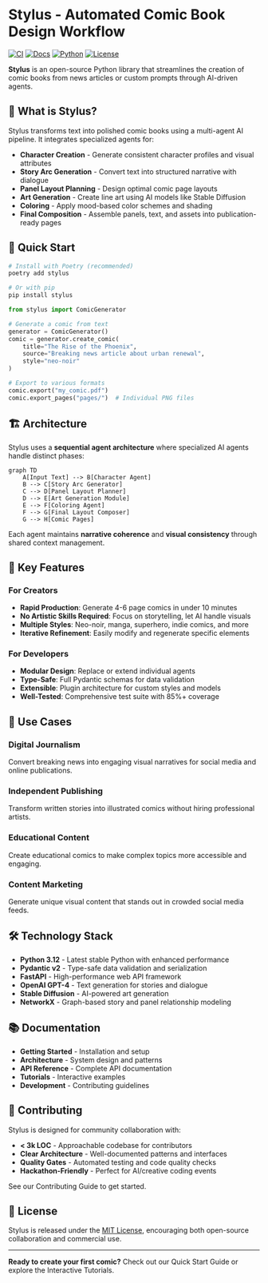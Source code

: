 # Stylus - Automated Comic Book Design Workflow

[![CI](https://img.shields.io/github/actions/workflow/status/albinks/stylus/ci.yml?branch=main)](https://github.com/albinks/stylus/actions)
[![Docs](https://img.shields.io/github/actions/workflow/status/albinks/stylus/docs-build.yml?label=docs&branch=main)](https://albinks.github.io/stylus)
[![Python](https://img.shields.io/badge/python-3.12+-blue.svg)](https://www.python.org/downloads/)
[![License](https://img.shields.io/badge/license-MIT-green.svg)](https://github.com/albinks/stylus/blob/main/LICENSE)

**Stylus** is an open-source Python library that streamlines the creation of comic books from news articles or custom prompts through AI-driven agents.

## 🎯 What is Stylus?

Stylus transforms text into polished comic books using a multi-agent AI pipeline. It integrates specialized agents for:

- **Character Creation** - Generate consistent character profiles and visual attributes
- **Story Arc Generation** - Convert text into structured narrative with dialogue
- **Panel Layout Planning** - Design optimal comic page layouts
- **Art Generation** - Create line art using AI models like Stable Diffusion
- **Coloring** - Apply mood-based color schemes and shading
- **Final Composition** - Assemble panels, text, and assets into publication-ready pages

## 🚀 Quick Start

```bash
# Install with Poetry (recommended)
poetry add stylus

# Or with pip
pip install stylus
```

```python
from stylus import ComicGenerator

# Generate a comic from text
generator = ComicGenerator()
comic = generator.create_comic(
    title="The Rise of the Phoenix",
    source="Breaking news article about urban renewal",
    style="neo-noir"
)

# Export to various formats
comic.export("my_comic.pdf")
comic.export_pages("pages/")  # Individual PNG files
```

## 🏗️ Architecture

Stylus uses a **sequential agent architecture** where specialized AI agents handle distinct phases:

```mermaid
graph TD
    A[Input Text] --> B[Character Agent]
    B --> C[Story Arc Generator]
    C --> D[Panel Layout Planner]
    D --> E[Art Generation Module]
    E --> F[Coloring Agent]
    F --> G[Final Layout Composer]
    G --> H[Comic Pages]
```

Each agent maintains **narrative coherence** and **visual consistency** through shared context management.

## 🎨 Key Features

### For Creators
- **Rapid Production**: Generate 4-6 page comics in under 10 minutes
- **No Artistic Skills Required**: Focus on storytelling, let AI handle visuals
- **Multiple Styles**: Neo-noir, manga, superhero, indie comics, and more
- **Iterative Refinement**: Easily modify and regenerate specific elements

### For Developers
- **Modular Design**: Replace or extend individual agents
- **Type-Safe**: Full Pydantic schemas for data validation
- **Extensible**: Plugin architecture for custom styles and models
- **Well-Tested**: Comprehensive test suite with 85%+ coverage

## 🎯 Use Cases

### Digital Journalism
Convert breaking news into engaging visual narratives for social media and online publications.

### Independent Publishing
Transform written stories into illustrated comics without hiring professional artists.

### Educational Content
Create educational comics to make complex topics more accessible and engaging.

### Content Marketing
Generate unique visual content that stands out in crowded social media feeds.

## 🛠️ Technology Stack

- **Python 3.12** - Latest stable Python with enhanced performance
- **Pydantic v2** - Type-safe data validation and serialization
- **FastAPI** - High-performance web API framework
- **OpenAI GPT-4** - Text generation for stories and dialogue
- **Stable Diffusion** - AI-powered art generation
- **NetworkX** - Graph-based story and panel relationship modeling

## 📚 Documentation

- **Getting Started** - Installation and setup
- **Architecture** - System design and patterns
- **API Reference** - Complete API documentation
- **Tutorials** - Interactive examples
- **Development** - Contributing guidelines

## 🤝 Contributing

Stylus is designed for community collaboration with:

- **< 3k LOC** - Approachable codebase for contributors
- **Clear Architecture** - Well-documented patterns and interfaces
- **Quality Gates** - Automated testing and code quality checks
- **Hackathon-Friendly** - Perfect for AI/creative coding events

See our Contributing Guide to get started.

## 📄 License

Stylus is released under the [MIT License](https://github.com/albinks/stylus/blob/main/LICENSE), encouraging both open-source collaboration and commercial use.

---

**Ready to create your first comic?** Check out our Quick Start Guide or explore the Interactive Tutorials.
